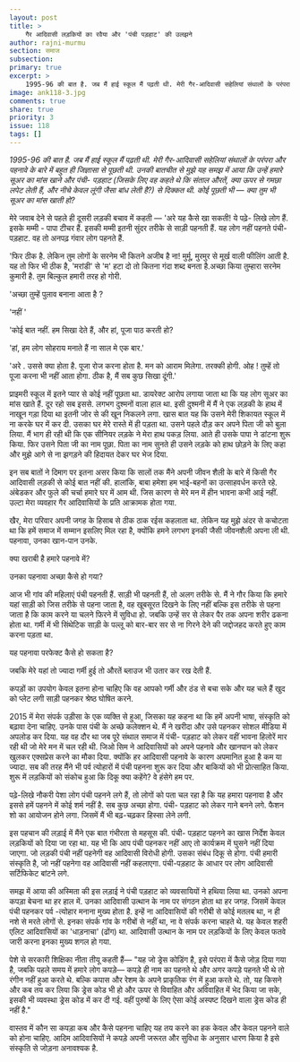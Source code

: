 ```yaml
---
layout: post
title: >
    गैर आदिवासी लड़कियों का रवैया और 'पंची पड़हाट' की उलझने
author: rajni-murmu
section: समाज
subsection:
primary: true
excerpt: >
    1995-96 की बात है. जब मैं हाई स्कूल मैं पढ़ती थी. मेरी गैर-आदिवासी सहेलियां संथालों के परंपरा और पहनावे के बारे में बहुत ही जिज्ञासा से पूछती थी. उनकी बातचीत से मुझे यह समझ में आया कि उन्हें हमारे सूअर का मांस खाने और पंची- पड़हाट (जिसके लिए वह कहते थे कि संताल औरतें, क्या ऊपर से गमछा लपेट लेती हैं, और नीचे केवल लूंगी जैसा बांध लेती है?) से दिक्कत थी. कोई पूछती भी — क्या तुम भी सूअर का मांस खाती हो?
image: ank118-3.jpg
comments: true
share: true
priority: 3
issue: 118
tags: []
---
```

*1995-96 की बात है. जब मैं हाई स्कूल मैं पढ़ती थी. मेरी गैर-आदिवासी सहेलियां संथालों के परंपरा और पहनावे के बारे में बहुत ही जिज्ञासा से पूछती थी. उनकी बातचीत से मुझे यह समझ में आया कि उन्हें हमारे सूअर का मांस खाने और पंची- पड़हाट (जिसके लिए वह कहते थे कि संताल औरतें, क्या ऊपर से गमछा लपेट लेती हैं, और नीचे केवल लूंगी जैसा बांध लेती है?) से दिक्कत थी. कोई पूछती भी — क्या तुम भी सूअर का मांस खाती हो?*

मेरे जवाब देने से पहले ही दूसरी लड़की बचाव में कहती — 'अरे यह कैसे खा सकती! ये पढ़े- लिखे लोग हैं. इसके मम्मी - पापा टीचर हैं. इसकी मम्मी इतनी सुंदर तरीके से साड़ी पहनती हैं. यह लोग नहीं पहनते पंची- पड़हाट. वह तो अनपढ़ गंवार लोग पहनते हैं.

'फिर ठीक है. लेकिन तुम लोगों के सरनेम भी कितने अजीब है ना! मुर्मू, मुरमुर से मूर्ख वाली फीलिंग आती है. यह तो फिर भी ठीक है, 'मरांडी' से 'म' हटा दो तो कितना गंदा शब्द बनता है.अच्छा किया तुम्हारा सरनेम कुमारी है. तुम बिल्कुल हमारी तरह हो गोरी.

'अच्छा तुम्हें पुलाव बनाना आता है ?

'नहीं '

'कोई बात नहीं. हम सिखा देते हैं, और हां, पूजा पाठ करती हो?

'हां, हम लोग सोहराय मनाते हैं ना साल मे एक बार.'

'अरे . उससे क्या होता है. पूजा रोज करना होता है. मन को आराम मिलेगा. तरक्की होगी. ओह ! तुम्हें तो पूजा करना भी नहीं आता होगा. ठीक है, मैं सब कुछ सिखा दूंगी.'

प्राइमरी स्कूल में इतने प्यार से कोई नहीं पूछता था. डायरेक्ट आरोप लगाया जाता था कि यह लोग सूअर का मांस खाते हैं. दूर रहो सब इससे. लगभग दुश्मनों वाला हाल था. इसी दुश्मनी में मैं ने एक लड़की के हाथ में नाखून गड़ा दिया था इतनी जोर से की खून निकलने लगा. खास बात यह कि उसने मेरी शिकायत स्कूल में ना करके घर में कर दी. उसका घर मेरे रास्ते में ही पड़ता था. उसने पहले दौड़ कर अपने पिता जी को बुला लिया. मैं भाग ही रही थी कि एक सीनियर लड़के ने मेरा हाथ पकड़ लिया. आते ही उसके पापा ने डांटना शुरू किया. फिर उसने पिता जी का नाम पूछा. पिता का नाम सुनते ही उसने लड़के को हाथ छोड़ने के लिए कहा और मुझे आगे से ना झगड़ने की हिदायत देकर घर भेज दिया.

इन सब बातों ने दिमाग पर इतना असर किया कि सालों तक मैंने अपनी जीवन शैली के बारे में किसी गैर आदिवासी लड़की से कोई बात नहीं की. हालांकि, बाबा हमेशा हम भाई-बहनों का उत्साहवर्धन करते रहे. अंबेडकर और फुले की चर्चा हमारे घर में आम थी. जिस कारण से मेरे मन में हीन भावना कभी आई नहीं. उल्टा मेरा व्यवहार गैर आदिवासियों के प्रति आक्रामक होता गया.

खैर, मेरा परिवार अपनी जगह के हिसाब से ठीक ठाक रईस कहलाता था. लेकिन यह मुझे अंदर से कचोटता था कि हमें समाज में सम्मान इसलिए मिल रहा है, क्योंकि हमने लगभग इनकी जैसी जीवनशैली अपना ली थी. पहनावा, उनका खान-पान उनके.

क्या खराबी है हमारे पहनावे में?

उनका पहनावा अच्छा कैसे हो गया?

आज भी गांव की महिलाएं पंची पहनती हैं. साड़ी भी पहनती हैं, तो अलग तरीके से. मैं ने गौर किया कि हमारे यहां साड़ी को जिस तरीके से पहना जाता है, वह खूबसूरत दिखने के लिए नहीं बल्कि इस तरीके से पहना जाता है कि काम करने या चलने फिरने में सुविधा हो. जबकि उन्हें सर से लेकर पैर तक अपना शरीर  ढकना होता था. गर्मी में भी सिंथेटिक साड़ी के पल्लू को बार-बार सर से ना गिरने देने की जद्दोजहद करते हुए काम करना पड़ता था.

यह पहनावा परफेक्ट कैसे हो सकता है?

जबकि मेरे यहां तो ज्यादा गर्मी हुई तो औरतें ब्लाउज भी उतार कर रख देती हैं.

कपड़ों का उपयोग केवल इतना होना चाहिए कि वह आपको गर्मी और ठंड से बचा सके और यह चले हैं खुद को प्लेट लगी साड़ी पहनकर श्रेष्ठ घोषित करने.

2015 में मेरा संपर्क उड़ीसा के एक व्यक्ति से हुआ, जिसका यह कहना था कि हमें अपनी भाषा, संस्कृति को बढ़ावा देना चाहिए. उनके पास  पंची के अच्छे कलेक्शन थे. मैं ने खरीदा और उसे पहनकर सोशल मीडिया में अपलोड कर दिया. यह वह दौर था जब पूरे संथाल समाज में पंची- पड़हाट को लेकर वहीं भावना हिलोरें मार रही थी जो मेरे मन में चल रही थी. जिओ सिम ने आदिवासियों को अपने पहनावे और खानपान को लेकर खुलकर एक्सप्रेस करने का मौका दिया. क्योंकि हर आदिवासी पहनावे के कारण अपमानित हुआ है कम या ज्यादा. सब की तरह मैंने भी पर्व त्योहारों में पंची पहनना शुरू कर दिया और बाकियों को भी प्रोत्साहित किया. शुरू में लड़कियों को संकोच हुआ कि दिकू क्या कहेंगे? वे हंसेगे हम पर.  

पढ़े-लिखे नौकरी पेशा लोग पंची पहनने लगे हैं, तो लोगों को पता चल रहा है कि यह हमारा पहनावा है और इससे हमें पहनने में कोई शर्म नहीं है. सब कुछ अच्छा होगा. पंची- पड़हाट  को लेकर गाने बनने लगे. फैशन शो का आयोजन होने लगा. जिसमें मैं भी बढ़-चढ़कर हिस्सा लेने लगी.

इस पहचान की लड़ाई में मैंने एक बात गंभीरता से महसूस की. पंची- पड़हाट पहनने का खास निर्देश केवल लड़कियों को दिया जा रहा था. यह भी कि आप पंची पहनकर नहीं आए तो कार्यक्रम में घुसने नहीं दिया जाएगा. जो लड़की पंची नहीं पहनेगी वह आदिवासी विरोधी होगी. उसका संबंध दिकू से होगा. पंची हमारी संस्कृति है, जो नहीं पहनेगा वह आदिवासी नहीं कहलाएगा. पंची-पड़हाट  के आधार पर लोग आदिवासी सर्टिफिकेट बांटने लगे.

समझ में आया की अस्मिता की इस लड़ाई ने पंची पड़हाट को व्यवसायियों ने हथिया लिया था. उनको अपना कपड़ा बेचना था हर हाल में. उनका आदिवासी उत्थान के नाम पर संगठन होता था हर जगह. जिसमें केवल पंची पहनकर पर्व -त्योहार मनाना मुख्य होता है. इन्हें ना आदिवासियों की गरीबी से कोई मतलब था, न ही नशे से मरते लोगों से. इनका संपर्क गांव के गरीबों से नहीं था, ना वे संपर्क करना चाहते थे. यह केवल शहरी एलिट आदिवासियों का 'धाड़नाचा' (ढोंग) था. आदिवासी उत्थान के नाम पर लड़कियों के लिए केवल फतवे जारी करना इनका मुख्य शगल हो गया.

पेशे से सरकारी शिक्षिका नीता तीयू कहती हैं— "यह जो ड्रेस कोडिंग है, इसे परंपरा में कैसे जोड़ दिया गया है, जबकि पहले समय में हमारे लोग कपड़े— कपड़े ही नाम का पहनते थे और अगर कपड़े पहनते भी थे तो रंगीन नहीं हुआ करते थे. बल्कि कपास और रेशम के अपने प्राकृतिक रंग में हुआ करते थे. तो, यह किसने और कब तय कर लिया कि ड्रेस कोड भी हो और ऊपर से विवाहित और अविवाहित में भेद किया जा सके, इसकी भी व्यवस्था ड्रेस कोड में कर दी गई. वहीं पुरुषों के लिए ऐसा कोई अस्पष्ट दिखने वाला ड्रेस कोड ही नहीं है."

वास्तव में कौन सा कपड़ा कब और कैसे पहनना चाहिए यह तय करने का हक केवल और केवल पहनने वाले को होना चाहिए. आदिम आदिवासियों ने कपड़े अपनी जरूरत और सुविधा के अनुसार धारण किया है इसे संस्कृति से जोड़ना अनावश्यक है.
